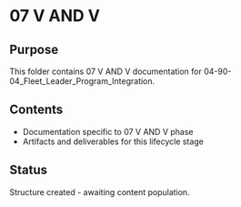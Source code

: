 # 07 V AND V

## Purpose
This folder contains 07 V AND V documentation for 04-90-04_Fleet_Leader_Program_Integration.

## Contents
- Documentation specific to 07 V AND V phase
- Artifacts and deliverables for this lifecycle stage

## Status
Structure created - awaiting content population.
